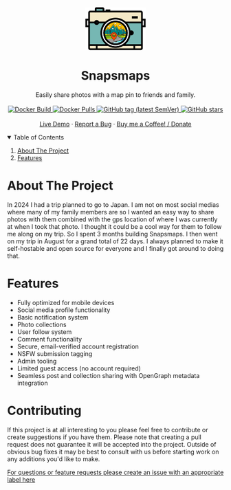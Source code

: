 <!-- PROJECT LOGO -->
<br />
<p align="center">
  <a href="https://github.com/ShaneIsrael/Snapsmaps">
    <img src="client/src/assets/logo/dark/logo.svg" alt="Logo"  height="100">
  </a>

  <h1 align="center">Snapsmaps</h1>

  <p align="center">
    Easily share photos with a map pin to friends and family.
    <br />
    <br />
    <a href="https://github.com/shaneisrael/Snapsmaps/actions">
      <img alt="Docker Build" src="https://github.com/shaneisrael/Snapsmaps/actions/workflows/docker-publish-main.yml/badge.svg" />
    </a>
    <a href="https://hub.docker.com/r/shaneisrael/snapsmaps">
      <img alt="Docker Pulls" src="https://img.shields.io/docker/pulls/shaneisrael/snapsmaps?label=docker%20pulls">
    </a>
    <a href="https://hub.docker.com/r/shaneisrael/Snapsmaps/tags?page=1&ordering=last_updated">
      <img alt="GitHub tag (latest SemVer)" src="https://img.shields.io/github/v/tag/shaneisrael/Snapsmaps?label=version">
    </a>
    <a href="https://github.com/shaneisrael/Snapsmaps/stargazers">
      <img alt="GitHub stars" src="https://img.shields.io/github/stars/shaneisrael/Snapsmaps">
    </a>
    <br />
    <br />
    <a href="https://snapsmaps.com">Live Demo</a>
    ·
    <a href="https://github.com/ShaneIsrael/Snapsmaps/issues">Report a Bug</a>
    ·
    <a href="https://www.paypal.com/paypalme/shaneisrael">Buy me a Coffee! / Donate</a>
  </p>
</p>

<!-- TABLE OF CONTENTS -->
<details open="open">
  <summary>Table of Contents</summary>
  <ol>
    <li>
      <a href="#about-the-project">About The Project</a>
    </li>
        <li>
      <a href="#features">Features</a>
    </li>
  </ol>
</details>

<!-- ABOUT THE PROJECT -->

# About The Project

In 2024 I had a trip planned to go to Japan. I am not on most social medias where many of my family members are so I wanted an easy way to share photos with them combined with the gps location of where I was currently at when I took that photo. I thought it could be a cool way for them to follow me along on my trip. So I spent 3 months building Snapsmaps. I then went on my trip in August for a grand total of 22 days. I always planned to make it self-hostable and open source for everyone and I finally got around to doing that.

# Features

- Fully optimized for mobile devices
- Social media profile functionality
- Basic notification system
- Photo collections
- User follow system
- Comment functionality
- Secure, email-verified account registration
- NSFW submission tagging
- Admin tooling
- Limited guest access (no account required)
- Seamless post and collection sharing with OpenGraph metadata integration

# Contributing

If this project is at all interesting to you please feel free to contribute or create suggestions if you have them. Please note that creating a pull request does not guarantee it will be accepted into the project. Outside of obvious bug fixes it may be best to consult with us before starting work on any additions you'd like to make.

[For questions or feature requests please create an issue with an appropriate label here](https://github.com/ShaneIsrael/Snapsmaps/issues/new)
